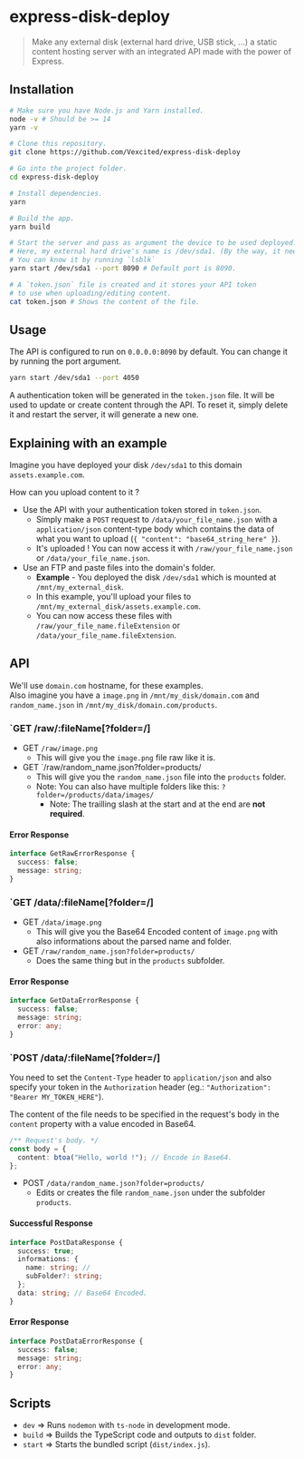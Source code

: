 # express-disk-deploy

> Make any external disk (external hard drive, USB stick, ...) a static content hosting server with an integrated API made with the power of Express.

## Installation

```bash
# Make sure you have Node.js and Yarn installed.
node -v # Should be >= 14
yarn -v

# Clone this repository.
git clone https://github.com/Vexcited/express-disk-deploy

# Go into the project folder.
cd express-disk-deploy

# Install dependencies.
yarn

# Build the app.
yarn build

# Start the server and pass as argument the device to be used deployed.
# Here, my external hard drive's name is /dev/sda1. (By the way, it needs to be mounted !)
# You can know it by running `lsblk`
yarn start /dev/sda1 --port 8090 # Default port is 8090.

# A `token.json` file is created and it stores your API token
# to use when uploading/editing content.
cat token.json # Shows the content of the file.
```

## Usage

The API is configured to run on `0.0.0.0:8090` by default. You can change it by running the port argument.

```bash
yarn start /dev/sda1 --port 4050
```

A authentication token will be generated in the `token.json` file. It will be used to update or create content through the API.
To reset it, simply delete it and restart the server, it will generate a new one.

## Explaining with an example

Imagine you have deployed your disk `/dev/sda1` to this domain `assets.example.com`.

How can you upload content to it ?
- Use the API with your authentication token stored in `token.json`.
  - Simply make a `POST` request to `/data/your_file_name.json` with a `application/json` content-type body which contains the data of what you want to upload (`{ "content": "base64_string_here" }`).
  - It's uploaded ! You can now access it with `/raw/your_file_name.json` or `/data/your_file_name.json`.
- Use an FTP and paste files into the domain's folder.
  - **Example** - You deployed the disk `/dev/sda1` which is mounted at `/mnt/my_external_disk`.
  - In this example, you'll upload your files to `/mnt/my_external_disk/assets.example.com`.
  - You can now access these files with `/raw/your_file_name.fileExtension` or `/data/your_file_name.fileExtension`.

## API

We'll use `domain.com` hostname, for these examples. \
Also imagine you have a `image.png` in `/mnt/my_disk/domain.com`
and `random_name.json` in `/mnt/my_disk/domain.com/products`.

### `GET /raw/:fileName[?folder=/]

- GET `/raw/image.png`
  - This will give you the `image.png` file raw like it is.
- GET `/raw/random_name.json?folder=products/
  - This will give you the `random_name.json` file into the `products` folder.
  - Note: You can also have multiple folders like this: `?folder=/products/data/images/`
    - Note: The trailling slash at the start and at the end are **not required**.

#### Error Response

```typescript
interface GetRawErrorResponse {
  success: false;
  message: string;
}
```

### `GET /data/:fileName[?folder=/]

- GET `/data/image.png`
  - This will give you the Base64 Encoded content of `image.png` with also informations about the parsed name and folder.
- GET `/raw/random_name.json?folder=products/`
  - Does the same thing but in the `products` subfolder.

#### Error Response

```typescript
interface GetDataErrorResponse {
  success: false;
  message: string;
  error: any;
}
```
### `POST /data/:fileName[?folder=/]

You need to set the `Content-Type` header to `application/json` and also specify your token in the `Authorization` header (eg.: `"Authorization": "Bearer MY_TOKEN_HERE"`).

The content of the file needs to be specified in the request's body in the `content` property with a value encoded in Base64. 

```typescript
/** Request's body. */
const body = {
  content: btoa("Hello, world !"); // Encode in Base64.
};
```

- POST `/data/random_name.json?folder=products/`
  - Edits or creates the file `random_name.json` under the subfolder `products`. 

#### Successful Response

```typescript
interface PostDataResponse {
  success: true;
  informations: {
    name: string; // 
    subFolder?: string;
  };
  data: string; // Base64 Encoded.
}
```

#### Error Response

```typescript
interface PostDataErrorResponse {
  success: false;
  message: string;
  error: any;
}
```

## Scripts

- `dev` => Runs `nodemon` with `ts-node` in development mode.
- `build` => Builds the TypeScript code and outputs to `dist` folder.
- `start` => Starts the bundled script (`dist/index.js`). 
